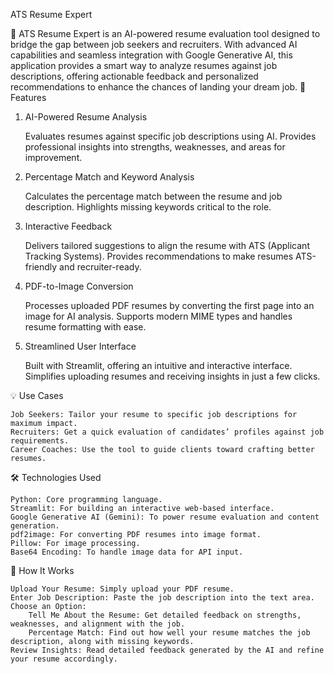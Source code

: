 ATS Resume Expert

🚀 ATS Resume Expert is an AI-powered resume evaluation tool designed to bridge the gap between job seekers and recruiters. With advanced AI capabilities and seamless integration with Google Generative AI, this application provides a smart way to analyze resumes against job descriptions, offering actionable feedback and personalized recommendations to enhance the chances of landing your dream job.
🌟 Features
1. AI-Powered Resume Analysis

    Evaluates resumes against specific job descriptions using AI.
    Provides professional insights into strengths, weaknesses, and areas for improvement.

2. Percentage Match and Keyword Analysis

    Calculates the percentage match between the resume and job description.
    Highlights missing keywords critical to the role.

3. Interactive Feedback

    Delivers tailored suggestions to align the resume with ATS (Applicant Tracking Systems).
    Provides recommendations to make resumes ATS-friendly and recruiter-ready.

4. PDF-to-Image Conversion

    Processes uploaded PDF resumes by converting the first page into an image for AI analysis.
    Supports modern MIME types and handles resume formatting with ease.

5. Streamlined User Interface

    Built with Streamlit, offering an intuitive and interactive interface.
    Simplifies uploading resumes and receiving insights in just a few clicks.

💡 Use Cases

    Job Seekers: Tailor your resume to specific job descriptions for maximum impact.
    Recruiters: Get a quick evaluation of candidates’ profiles against job requirements.
    Career Coaches: Use the tool to guide clients toward crafting better resumes.

🛠️ Technologies Used

    Python: Core programming language.
    Streamlit: For building an interactive web-based interface.
    Google Generative AI (Gemini): To power resume evaluation and content generation.
    pdf2image: For converting PDF resumes into image format.
    Pillow: For image processing.
    Base64 Encoding: To handle image data for API input.

🚀 How It Works

    Upload Your Resume: Simply upload your PDF resume.
    Enter Job Description: Paste the job description into the text area.
    Choose an Option:
        Tell Me About the Resume: Get detailed feedback on strengths, weaknesses, and alignment with the job.
        Percentage Match: Find out how well your resume matches the job description, along with missing keywords.
    Review Insights: Read detailed feedback generated by the AI and refine your resume accordingly.